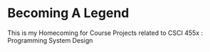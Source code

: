 # Becoming A Legend

This is my Homecoming for Course Projects related to CSCI 455x : Programming System Design
